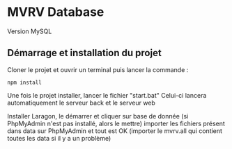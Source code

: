# MVRV Database
Version MySQL

## Démarrage et installation du projet
Cloner le projet et ouvrir un terminal puis lancer la commande :
```
npm install
```

Une fois le projet installer, lancer le fichier "start.bat"
Celui-ci lancera automatiquement le serveur back et le serveur web

Installer Laragon, le démarrer et cliquer sur base de donnée (si PhpMyAdmin n'est pas installé, alors le mettre)
importer les fichiers présent dans data sur PhpMyAdmin et tout est OK
(importer le mvrv.all qui contient toutes les data si il y a un problème)